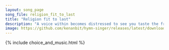 ```yaml
---
layout: song_page
song_file: religion_fit_to_last
title: "Religion fit to last"
description: "A voice within becomes distressed to see you taste the fruit, forbidden by your God and creed, respected since your youth: ''Prodigal, I'll fight in y... english secular 1part accompanied"
image: https://github.com/kenanbit/hymn-singer/releases/latest/download/religion_fit_to_last-trad.png
---
```


{% include choice_and_music.html %}
